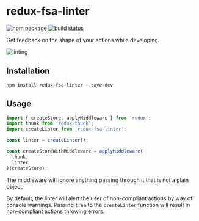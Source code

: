 # redux-fsa-linter

[![npm package](https://img.shields.io/npm/v/redux-fsa-linter.svg?style=flat-square)](https://www.npmjs.org/package/redux-fsa-linter)
[![build status](https://img.shields.io/travis/maxmechanic/redux-fsa-linter/master.svg?style=flat-square)](https://travis-ci.org/maxmechanic/redux-fsa-linter)

Get feedback on the shape of your actions while developing.

![linting](https://cloud.githubusercontent.com/assets/1638576/10747152/5b05b3e2-7c28-11e5-9593-1f542a02c8f0.gif)

## Installation
```
npm install redux-fsa-linter --save-dev
```

## Usage
```js
import { createStore, applyMiddleware } from 'redux';
import thunk from 'redux-thunk';
import createLinter from 'redux-fsa-linter';

const linter = createLinter();

const createStoreWithMiddleware = applyMiddleware(
  thunk,
  linter
)(createStore);
```

The middleware will ignore anything passing through it that is not a plain object.

By default, the linter will alert the user of non-compliant actions by way of console warnings. Passing `true` to the `createLinter` function will result in non-compliant actions throwing errors. 
